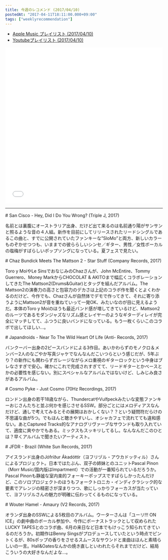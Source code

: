 ```yaml
---
title: 今週のレコメンド (2017/04/10)
postedAt: "2017-04-11T18:11:00.000+09:00"
tags: ["weeklyrecommendation"]
---
```


* [Apple Music プレイリスト (2017/04/10)](https://itunes.apple.com/jp/playlist/%E4%BB%8A%E9%80%B1%E3%81%AE%E3%83%AC%E3%82%B3%E3%83%A1%E3%83%B3%E3%83%89-2017-04-10/idpl.488e392490214fe48b6ee0204c609c39)
* [Youtubeプレイリスト (2017/04/10)](https://www.youtube.com/playlist?list=PLegnWsUgQaydhXeBPNp7XvOEEOfRG8Ir5)
<iframe src="//tools.applemusic.com/embed/v1/playlist/pl.488e392490214fe48b6ee0204c609c39?country=jp" height="500px" width="100%" frameborder="0"></iframe> 

---

\# San Cisco - Hey, Did I Do You Wrong? (Triple J, 2017)

名前とは裏腹にオーストラリア出身、だけど出て来るのは名前通り陽がサンサンと照るような音の４人組。新作を目前にしてリリースされたリードシングルであるこの曲と、すでに公開されていたファンキーな”SloMo”と両方、新しいカラーものぞかせつつも、いままでの彼ららしいシンセ／ギター、男性／女性ボーカルの塩梅がすばらしいポップソングになっている。夏フェスで見たい。

\# Chaz Bundick Meets The Mattson 2 - Star Stuff (Company Records, 2017)

Toro y MoiやLe SinsでおなじみのChazさんが、John McEntire、Tommy Guerrero、Money MarkからCHOCOLAT & AKITOまで幅広くコラボレーションしてきたThe Mattson2(Drums&Guitar)とタッグを組んだアルバム。The Mattson2の演奏力の高さと包容力のデカさは上記のコラボ作を聞くとよくわかるのだけど、今作でも、Chazさんが自然体でデモで作ってきて、それに寄り添うようにMattson2が音を重ねていって一発OK、みたいなのが目に見えるようだ。本体のToro y Moiのほうも最近バンド感が増してきているけど、Mattson2のルーツであるモダンジャズなリズム感とレイヤーのようなギターディレイが完全にマッチしてて、ふつうに良いバンドになっている。もう一枚くらいこのコラボで出してほしい…。

\# Japandroids - Near To The Wild Heart Of Life (Anti- Records, 2017)

バンクーバー出身の2ピースバンドによる3作目。あいかわらずのモノクロ＆メンバー2人のなごやか写真ジャケでなんなんだこいつらという感じだが、5年ぶり？の新作にも関わらずガレージながらメロ重視のギターロックという中身はブレなさすぎで安心。確かにこれで完成されすぎてて、リードギターとかベースとかの必要性を感じない。別にスペシャルなアルバムではないけど、しみじみ良さがあるアルバム。

\# Cosmo Pyke - Just Cosmo (70Hz Recordings, 2017)

ロンドン出身の若干18歳ながら、ThundercatやVulfpeckみたいな変態ファンキーおじさんたちと並ぶ何かを感じさせるSSW。部分ごとにはメロディアスなんだけど、通しで考えてみるとその展開はおかしくない？？という疑問符だらけの不思議な曲が5つ。でもほんと聴きやすいし、オシャカフェで流れてても違和感ない。あとCaptured Tracks的なアナログリヴァーブなサウンドも取り入れていて、適度に爽やかでもある。ミックスもスッキリしてるし。なんなんだこのひとは？早くアルバムで聞きたいアーティスト。

\# JFDR - Brazil (White Sun Records, 2017)

アイスランド出身のJófríður Ákadóttir（ヨフリヅル・アウカドッティル）さんによるプロジェクト。日本ではたぶん、双子の姉妹とのユニットPascal Pinon（Morr Music/国内版はImpartment）での活動が一番知られているだろうか。Pascal Pinonも静謐な室内楽的フォーキーポップスですばらしかったんだけど、このソロプロジェクトのほうもフォークトロニカ・インディクラシック的な要素でアレンジの精密さが深まりつつ、歌にしっかりフォーカスが当たっていて、ヨフリヅルさんの魅力が明確に伝わってくるものになっている。

\# Wouter Hamel - Amaury (V2 Records, 2017)

オランダ出身のSSWによる5枚目のアルバム。ウーターさんは「ユーリ!!! ON ICE」の劇中曲のボーカル参加や、今作にボーナストラックとして収められたLUCKY TAPESとのコラボ曲、6月の来日など日本でもけっこう知られてきているのだろうか。初期作はBenny Singsがプロデュースしていたという時点でピントくるが、80sポップの香りをさせるスムースなサウンドと楽曲はほんと素晴らしいの一言。Hall&Oatesなんかの焼き直しといわれたらそれまでだけど、結局こういうの大好きなんだよな…。